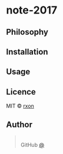 # note-2017

>

## Philosophy

## Installation

## Usage

## Licence

MIT © [rxon](https://github.com/rxon)

## Author

> [](http://)<br>
> GitHub [@](https://github.com/)<br>
> <!-- > Twitter [@](https://twitter.com/) -->
